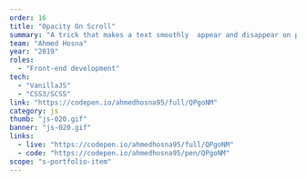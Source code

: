 ```yaml
---
order: 16
title: "Opacity On Scroll"
summary: "A trick that makes a text smoothly  appear and disappear on page scroll with VanillaJS."
team: "Ahmed Hosna"
year: "2019"
roles:
  - "Front-end development"
tech:
  - "VanillaJS"
  - "CSS3/SCSS"
link: "https://codepen.io/ahmedhosna95/full/QPgoNM"
category: js
thumb: "js-020.gif"
banner: "js-020.gif"
links:
  - live: "https://codepen.io/ahmedhosna95/full/QPgoNM"
  - code: "https://codepen.io/ahmedhosna95/pen/QPgoNM"
scope: "s-portfolio-item"
---
```

